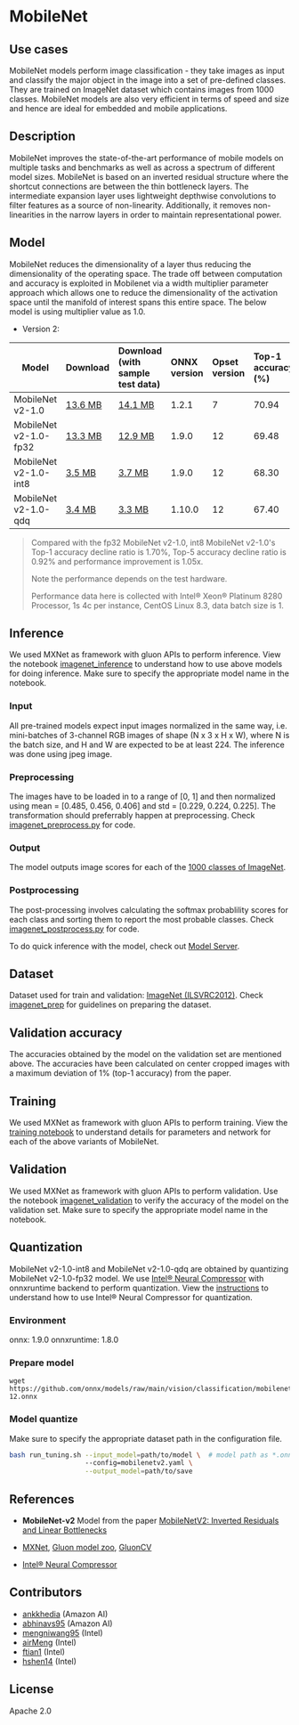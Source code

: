 <!--- SPDX-License-Identifier: Apache-2.0 -->

# MobileNet

## Use cases
MobileNet models perform image classification - they take images as input and classify the major object in the image into a set of pre-defined classes. They are trained on ImageNet dataset which contains images from 1000 classes. MobileNet models are also very efficient in terms of speed and size and hence are ideal for embedded and mobile applications.

## Description
MobileNet improves the state-of-the-art performance of mobile models on multiple tasks and benchmarks as well as across a spectrum of different model sizes. MobileNet is based on an inverted residual structure where the shortcut connections are between the thin bottleneck layers. The intermediate expansion layer uses lightweight depthwise convolutions to filter features as a source of non-linearity. Additionally,  it removes non-linearities in the narrow layers in order to maintain representational power.

## Model
MobileNet reduces the dimensionality of a layer thus reducing the dimensionality of the operating space. The  trade off between computation and accuracy is exploited in Mobilenet via a width multiplier parameter approach which allows one to reduce the dimensionality of the activation space until the manifold of interest spans this entire space.
The below model is using multiplier value as 1.0.
* Version 2:

 |Model        |Download  |Download (with sample test data)| ONNX version |Opset version|Top-1 accuracy (%)|Top-5 accuracy (%)|
|-------------|:--------------|:--------------|:--------------|:--------------|:--------------|:--------------|
|MobileNet v2-1.0|    [13.6 MB](model/mobilenetv2-7.onnx)  |  [14.1 MB](model/mobilenetv2-7.tar.gz) |  1.2.1  | 7| 70.94    |     89.99           |
|MobileNet v2-1.0-fp32|    [13.3 MB](model/mobilenetv2-12.onnx)  |  [12.9 MB](model/mobilenetv2-12.tar.gz) |  1.9.0  | 12| 69.48    |     89.26           |
|MobileNet v2-1.0-int8|    [3.5 MB](model/mobilenetv2-12-int8.onnx)  |  [3.7 MB](model/mobilenetv2-12-int8.tar.gz) |  1.9.0  | 12| 68.30    |     88.44           |
|MobileNet v2-1.0-qdq| [3.4 MB](model/mobilenetv2-12-qdq.onnx) | [3.3 MB](model/mobilenetv2-12-qdq.tar.gz) |1.10.0| 12 |67.40 | |
> Compared with the fp32 MobileNet v2-1.0, int8 MobileNet v2-1.0's Top-1 accuracy decline ratio is 1.70%, Top-5 accuracy decline ratio is 0.92% and performance improvement is 1.05x.
>
> Note the performance depends on the test hardware. 
> 
> Performance data here is collected with Intel® Xeon® Platinum 8280 Processor, 1s 4c per instance, CentOS Linux 8.3, data batch size is 1.

## Inference
We used MXNet as framework with gluon APIs to perform inference. View the notebook [imagenet_inference](../imagenet_inference.ipynb) to understand how to use above models for doing inference. Make sure to specify the appropriate model name in the notebook.

### Input
All pre-trained models expect input images normalized in the same way, i.e. mini-batches of 3-channel RGB images of shape (N x 3 x H x W), where N is the batch size, and H and W are expected to be at least 224.
The inference was done using jpeg image.

### Preprocessing
The images have to be loaded in to a range of [0, 1] and then normalized using mean = [0.485, 0.456, 0.406] and std = [0.229, 0.224, 0.225]. The transformation should preferrably happen at preprocessing. Check [imagenet_preprocess.py](../imagenet_preprocess.py) for code.

### Output
The model outputs image scores for each of the [1000 classes of ImageNet](../synset.txt).

### Postprocessing
The post-processing involves calculating the softmax probablility scores for each class and sorting them to report the most probable classes. Check [imagenet_postprocess.py](../imagenet_postprocess.py) for code.

To do quick inference with the model, check out [Model Server](https://github.com/awslabs/mxnet-model-server/blob/master/docs/model_zoo.md/#mobilenetv2-1.0_onnx).

## Dataset
Dataset used for train and validation: [ImageNet (ILSVRC2012)](http://www.image-net.org/challenges/LSVRC/2012/). Check [imagenet_prep](../imagenet_prep.md) for guidelines on preparing the dataset.


## Validation accuracy
The accuracies obtained by the model on the validation set are mentioned above. The accuracies have been calculated on center cropped images with a maximum deviation of 1% (top-1 accuracy) from the paper.

## Training
We used MXNet as framework with gluon APIs to perform training. View the [training notebook](train_mobilenet.ipynb) to understand details for parameters and network for each of the above variants of MobileNet.

## Validation
We used MXNet as framework with gluon APIs to perform validation. Use the notebook [imagenet_validation](../imagenet_validation.ipynb) to verify the accuracy of the model on the validation set. Make sure to specify the appropriate model name in the notebook.

## Quantization
MobileNet v2-1.0-int8 and MobileNet v2-1.0-qdq are obtained by quantizing MobileNet v2-1.0-fp32 model. We use [Intel® Neural Compressor](https://github.com/intel/neural-compressor) with onnxruntime backend to perform quantization. View the [instructions](https://github.com/intel/neural-compressor/blob/master/examples/onnxrt/image_recognition/onnx_model_zoo/mobilenet/quantization/ptq/README.md) to understand how to use Intel® Neural Compressor for quantization.

### Environment
onnx: 1.9.0 
onnxruntime: 1.8.0

### Prepare model
```shell
wget https://github.com/onnx/models/raw/main/vision/classification/mobilenet/model/mobilenetv2-12.onnx
```

### Model quantize
Make sure to specify the appropriate dataset path in the configuration file.
```bash
bash run_tuning.sh --input_model=path/to/model \  # model path as *.onnx
                   --config=mobilenetv2.yaml \
                   --output_model=path/to/save
```

## References
* **MobileNet-v2** Model from the paper [MobileNetV2: Inverted Residuals and Linear Bottlenecks](https://arxiv.org/abs/1801.04381)

* [MXNet](http://mxnet.incubator.apache.org), [Gluon model zoo](https://mxnet.incubator.apache.org/api/python/gluon/model_zoo.html), [GluonCV](https://gluon-cv.mxnet.io)

* [Intel® Neural Compressor](https://github.com/intel/neural-compressor)

## Contributors
* [ankkhedia](https://github.com/ankkhedia) (Amazon AI)
* [abhinavs95](https://github.com/abhinavs95) (Amazon AI)
* [mengniwang95](https://github.com/mengniwang95) (Intel)
* [airMeng](https://github.com/airMeng) (Intel)
* [ftian1](https://github.com/ftian1) (Intel)
* [hshen14](https://github.com/hshen14) (Intel)

## License
Apache 2.0
